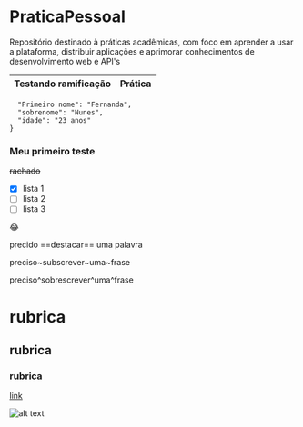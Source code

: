 # PraticaPessoal
Repositório destinado à práticas acadêmicas, com foco em aprender a usar a plataforma, distribuir aplicações e aprimorar conhecimentos de desenvolvimento web e API's

|Testando ramificação| Prática
|------------|------------|
```{
  "Primeiro nome": "Fernanda",
  "sobrenome": "Nunes",
  "idade": "23 anos"
}
```

### Meu primeiro teste
~~rachado~~
- [x] lista 1
- [ ] lista 2
- [ ] lista 3

:joy:

precido ==destacar== uma palavra

preciso~subscrever~uma~frase

preciso^sobrescrever^uma^frase

# rubrica
## rubrica
### rubrica

[link](https://www.fernanda.com)

![alt text](image.jpg)
